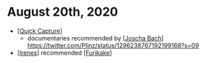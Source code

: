 # August 20th, 2020
- [[Quick Capture]]
    - documentaries recommended by [[Joscha Bach]] https://twitter.com/Plinz/status/1296238767192199168?s=09
- [[Irenes]] recommended [[Furikake]]



[//begin]: # "Autogenerated link references for markdown compatibility"
[Quick Capture]: ../quick-capture "Quick Capture"
[Joscha Bach]: ../joscha-bach "Joscha Bach"
[Irenes]: ../irenes "Irenes"
[Furikake]: ../furikake "Furikake"
[//end]: # "Autogenerated link references"